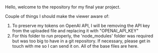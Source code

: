 Hello, welcome to the repository for my final year project.

Couple of things I should make the viewer aware of:
1. To preserve my tokens on OpenAI API, I will be removing the API key from the uploaded file and replacing it with "OPENAI_API_KEY"
2. For this folder to run properly, the 'node_modules' folder was required but was too big to have in a git repository. If necessary, please get in touch with me
   so I can send it on. All of the base files are here.
